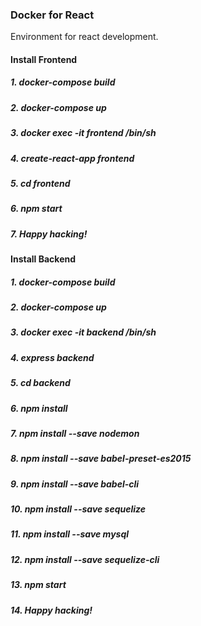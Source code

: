 ### Docker for React

Environment for react development.

#### Install Frontend
##### 1. docker-compose build
##### 2. docker-compose up
##### 3. docker exec -it frontend /bin/sh
##### 4. create-react-app frontend
##### 5. cd frontend
##### 6. npm start
##### 7. Happy hacking!

#### Install Backend
##### 1. docker-compose build
##### 2. docker-compose up
##### 3. docker exec -it backend /bin/sh
##### 4. express backend
##### 5. cd backend
##### 6. npm install
##### 7. npm install --save nodemon
##### 8. npm install --save babel-preset-es2015
##### 9. npm install --save babel-cli
##### 10. npm install --save sequelize
##### 11. npm install --save mysql
##### 12. npm install --save sequelize-cli
##### 13. npm start
##### 14. Happy hacking!